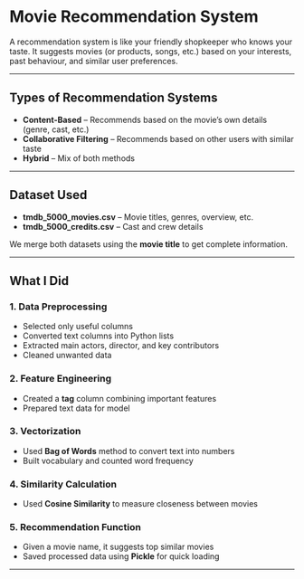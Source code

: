 # Movie Recommendation System

A recommendation system is like your friendly shopkeeper who knows your taste. It suggests movies (or products, songs, etc.) based on your interests, past behaviour, and similar user preferences.

---

## Types of Recommendation Systems
- **Content-Based** – Recommends based on the movie’s own details (genre, cast, etc.)  
- **Collaborative Filtering** – Recommends based on other users with similar taste  
- **Hybrid** – Mix of both methods  

---

## Dataset Used
- **tmdb_5000_movies.csv** – Movie titles, genres, overview, etc.  
- **tmdb_5000_credits.csv** – Cast and crew details  

We merge both datasets using the **movie title** to get complete information.

---

## What I Did

### 1. Data Preprocessing
- Selected only useful columns  
- Converted text columns into Python lists  
- Extracted main actors, director, and key contributors  
- Cleaned unwanted data  

### 2. Feature Engineering
- Created a **tag** column combining important features  
- Prepared text data for model  

### 3. Vectorization
- Used **Bag of Words** method to convert text into numbers  
- Built vocabulary and counted word frequency  

### 4. Similarity Calculation
- Used **Cosine Similarity** to measure closeness between movies  

### 5. Recommendation Function
- Given a movie name, it suggests top similar movies  
- Saved processed data using **Pickle** for quick loading  

---
